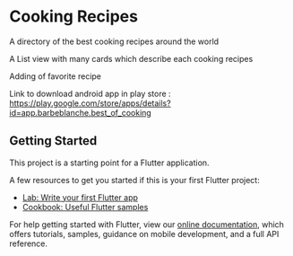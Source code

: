 # Cooking Recipes

A directory of the best cooking recipes around the world

A List view with many cards which describe each cooking recipes

Adding of favorite recipe

Link to download android app in play store : https://play.google.com/store/apps/details?id=app.barbeblanche.best_of_cooking

## Getting Started

This project is a starting point for a Flutter application.

A few resources to get you started if this is your first Flutter project:

- [Lab: Write your first Flutter app](https://flutter.dev/docs/get-started/codelab)
- [Cookbook: Useful Flutter samples](https://flutter.dev/docs/cookbook)

For help getting started with Flutter, view our 
[online documentation](https://flutter.dev/docs), which offers tutorials, 
samples, guidance on mobile development, and a full API reference.
